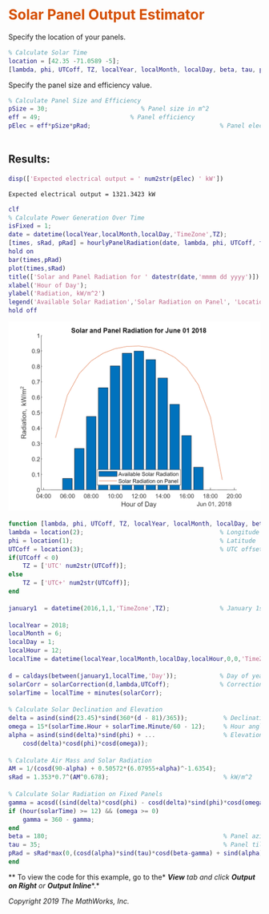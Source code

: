 
# <span style="color:rgb(213,80,0)">Solar Panel Output Estimator</span>

Specify the location of your panels.

```matlab
% Calculate Solar Time
location = [42.35 -71.0589 -5];
[lambda, phi, UTCoff, TZ, localYear, localMonth, localDay, beta, tau, pRad] = solTime(location);

```

Specify the panel size and efficiency value.

```matlab
% Calculate Panel Size and Efficiency
pSize = 30;                          % Panel size in m^2
eff = 49;                         % Panel efficiency
pElec = eff*pSize*pRad;                                    % Panel electric output in kW
 
```
## Results: 
```matlab
disp(['Expected electrical output = ' num2str(pElec) ' kW'])
```

```TextOutput
Expected electrical output = 1321.3423 kW
```

```matlab
clf
% Calculate Power Generation Over Time
isFixed = 1;
date = datetime(localYear,localMonth,localDay,'TimeZone',TZ);                      
[times, sRad, pRad] = hourlyPanelRadiation(date, lambda, phi, UTCoff, tau, beta, isFixed) ;
hold on
bar(times,pRad)
plot(times,sRad)
title(['Solar and Panel Radiation for ' datestr(date,'mmmm dd yyyy')])
xlabel('Hour of Day');
ylabel('Radiation, kW/m^2')
legend('Available Solar Radiation','Solar Radiation on Panel', 'Location','South')
hold off
```

<center><img src="README_media/figure_0.png" width="578" alt="figure_0.png"></center>


```matlab
function [lambda, phi, UTCoff, TZ, localYear, localMonth, localDay, beta, tau, pRad] = solTime(location)
lambda = location(2);                                      % Longitude
phi = location(1);                                         % Latitude                        
UTCoff = location(3);                                      % UTC offset 
if(UTCoff < 0)
    TZ = ['UTC' num2str(UTCoff)];
else
    TZ = ['UTC+' num2str(UTCoff)];
end

january1  = datetime(2016,1,1,'TimeZone',TZ);              % January 1st

localYear = 2018;
localMonth = 6;
localDay = 1;
localHour = 12;
localTime = datetime(localYear,localMonth,localDay,localHour,0,0,'TimeZone',TZ);

d = caldays(between(january1,localTime,'Day'));            % Day of year
solarCorr = solarCorrection(d,lambda,UTCoff);              % Correction to local time
solarTime = localTime + minutes(solarCorr);

% Calculate Solar Declination and Elevation
delta = asind(sind(23.45)*sind(360*(d - 81)/365));          % Declination
omega = 15*(solarTime.Hour + solarTime.Minute/60 - 12);     % Hour angle
alpha = asind(sind(delta)*sind(phi) + ...                   % Elevation
    cosd(delta)*cosd(phi)*cosd(omega));

% Calculate Air Mass and Solar Radiation
AM = 1/(cosd(90-alpha) + 0.50572*(6.07955+alpha)^-1.6354);
sRad = 1.353*0.7^(AM^0.678);                                % kW/m^2

% Calculate Solar Radiation on Fixed Panels
gamma = acosd((sind(delta)*cosd(phi) - cosd(delta)*sind(phi)*cosd(omega))/cosd(alpha));
if (hour(solarTime) >= 12) && (omega >= 0)
    gamma = 360 - gamma;
end
beta = 180;                                                 % Panel azimuth
tau = 35;                                                   % Panel tilt
pRad = sRad*max(0,(cosd(alpha)*sind(tau)*cosd(beta-gamma) + sind(alpha)*cosd(tau)));
end
```

 ** To view the code for this example, go to the* ***View*** *tab and click* ***Output on Right*** *or* ***Output Inline****.*


*Copyright 2019 The MathWorks, Inc.*

